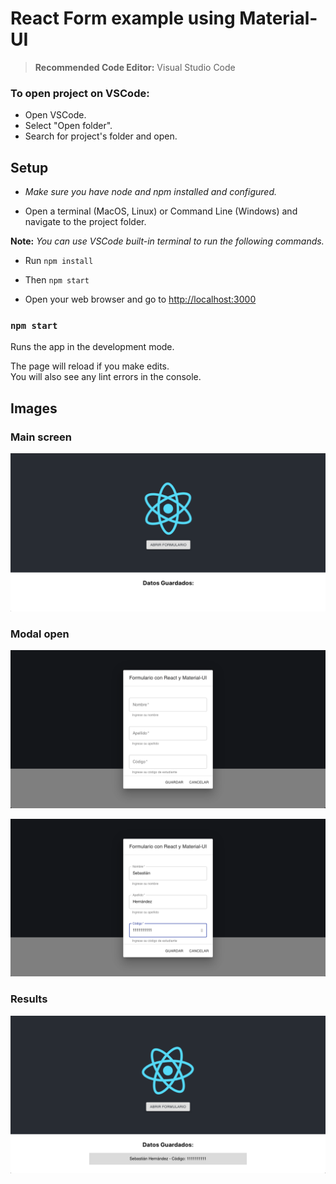 # React Form example using Material-UI

> **Recommended Code Editor:** Visual Studio Code

### To open project on VSCode:
- Open VSCode.
- Select "Open folder".
- Search for project's folder and open.


## Setup

- _Make sure you have node and npm installed and configured._

- Open a terminal (MacOS, Linux) or Command Line (Windows) and navigate to the project folder.

__Note:__ _You can use VSCode built-in terminal to run the following commands._

- Run `npm install`

- Then `npm start`

- Open your web browser and go to [http://localhost:3000](http://localhost:3000)

### `npm start`

Runs the app in the development mode.<br>

The page will reload if you make edits.<br>
You will also see any lint errors in the console.

## Images

### Main screen
![Main screen](/images/main.png)

### Modal open
![Modal with empty fields](/images/empty_fields.png)

![Modal with filled fields](/images/filled_fields.png)

### Results
![Saved data](/images/results.png)